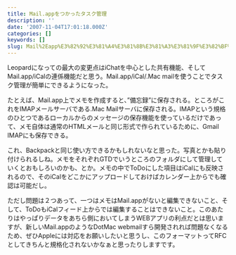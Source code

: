 ```yaml
---
title: Mail.appをつかったタスク管理
description: ''
date: '2007-11-04T17:01:18.000Z'
categories: []
keywords: []
slug: Mail%2Eapp%E3%82%92%E3%81%A4%E3%81%8B%E3%81%A3%E3%81%9F%E3%82%BF%E3%82%B9%E3%82%AF%E7%AE%A1%E7%90%86
---
```

Leopardになっての最大の変更点はiChatを中心とした共有機能、そしてMail.app/iCalの連係機能だと思う。Mail.app/iCal/.Mac mailを使うことでタスク管理が簡単にできるようになった。

たとえば、Mail.app上でメモを作成すると、”備忘録”に保存される。ところがこれをIMAPメールサーバである.Mac Mailサーバに保存される。IMAPという規格のひとつであるローカルからのメッセージの保存機能を使っているだけであって、メモ自体は通常のHTMLメールと同じ形式で作られているために、Gmail IMAPにも保存できる。

これ、Backpackと同じ使い方できるかもしれないなと思った。写真とかも貼り付けられるしね。メモをそれぞれGTDでいうところのフォルダにして管理していくとおもしろいのかも、とか。メモの中でToDoにした項目はiCalにも反映されるので、そのiCalをどこかにアップロードしておけばカレンダー上からでも確認は可能だし。

ただし問題は２つあって、一つはメモはMail.appがないと編集できないこと、そして、ToDoもiCalフィード上からでは編集することはできないこと。このあたりはやっぱりデータをあちら側においてしまうWEBアプリの利点だとは思いますが、新しいMail.appのようなDotMac webmailすら開発されれば問題なくなるため、ぜひAppleには対応をお願いしたいと思うし、このフォーマットってRFCとしてきちんと規格化されないかなぁと思ったりしますです。